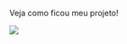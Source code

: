 Veja como ficou meu projeto!


<img src="https://github.com/wivianefelix/portfolio-wf/blob/master/view.gif">